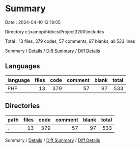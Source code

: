 # Summary

Date : 2024-04-10 13:18:05

Directory c:\\xampp\\htdocs\\Project3200\\includes

Total : 13 files,  379 codes, 57 comments, 97 blanks, all 533 lines

Summary / [Details](details.md) / [Diff Summary](diff.md) / [Diff Details](diff-details.md)

## Languages
| language | files | code | comment | blank | total |
| :--- | ---: | ---: | ---: | ---: | ---: |
| PHP | 13 | 379 | 57 | 97 | 533 |

## Directories
| path | files | code | comment | blank | total |
| :--- | ---: | ---: | ---: | ---: | ---: |
| . | 13 | 379 | 57 | 97 | 533 |

Summary / [Details](details.md) / [Diff Summary](diff.md) / [Diff Details](diff-details.md)